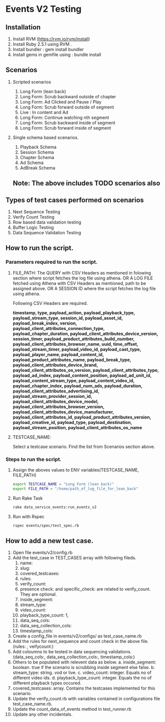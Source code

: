 # Events V2 Testing


##  Installation

1. Install RVM  (https://rvm.io/rvm/install)
2. Install Ruby 2.5.1 using RVM .
3. Install bundler : gem install bundler
4. Install gems in gemfile using : bundle install


## Scenarios

1. Scripted scenarios

	1. Long Form (lean back)
	2. Long Form: Scrub backward outside of chapter
	3. Long Form: Ad Clicked and Pause / Play
	4. Long Form: Scrub forward outside of segment
	5. Live : In content and Ad
	6. Long Form: Continue watching nth segment
	7. Long Form: Scrub backward inside of segment
	8. Long Form: Scrub forward inside of segment

2. Single schema based scenarios.	
	
	1. Playback Schema
	2. Session Schema
	3. Chapter Schema
	4. Ad Schema
	5. AdBreak Schema

	## Note: The above includes TODO scenarios also


## Types of test cases performed on scenarios

1. Next Sequence Testing
2. Verify Count Testing
3. Row based data validation testing
4. Buffer Logic Testing
5. Data Sequence Validation Testing

	
## How to run the script.

### Parameters required to run the script.
	
1.  FILE_PATH: 
	The QUERY with CSV Headers as mentioned in folowing section where script fetches the log file using athena.  OR
	A LOG FILE fetched using Athena with CSV Headers as mentioned, path to be assigned above.  	OR 
	A SESSION ID where the script fetches the log file using athena.		

	Following CSV Headers are required.

    **timestamp, type, payload_action, payload_playback_type, payload_stream_type, session_id, payload_asset_id, payload_break_index, version, payload_client_attributes_connection_type, payload_chapter_duration, payload_client_attributes_device_version, session_timer, payload_product_attributes_build_number, payload_client_attributes_browser_name, uuid, time_offset, payload_stream_timer, payload_video_id, payload_cast_type, payload_player_name, payload_content_id, payload_product_attributes_name, payload_break_type, payload_client_attributes_device_brand, payload_client_attributes_os_version, payload_client_attributes_type, payload_ad_index, payload_content_position, payload_ad_unit_id, payload_content_stream_type, payload_content_video_id, payload_chapter_index, payload_num_ads, payload_duration, payload_client_attributes_advertising_id, payload_stream_provider_session_id, payload_client_attributes_device_model, payload_client_attributes_browser_version, payload_client_attributes_device_manufacturer, payload_client_attributes_id, payload_product_attributes_version, payload_creative_id, payload_type, payload_destination, payload_stream_position, payload_client_attributes_os_name**

2. TESTCASE_NAME:
	
	Select a testcase scenario. Find the list from Scenarios section above.

### Steps to run the script.


1. Assign the aboves values to ENV variables(TESTCASE_NAME, FILE_PATH)
    
   ```bash
   export TESTCASE_NAME = "Long Form (lean back)"
   export FILE_PATH = "/home/path_of_log_file_for_lean_back"
   ```
   
2. Run Rake Task

   ```bash
   rake data_service_events:run_events_v2
   ```

3. Run with Rspec
   ```bash
   rspec events/spec/test_spec.rb
   ```

## How to add a new test case.

1. Open file events/v2/config.rb
2. Add the test_case in TEST_CASES array with following fileds.
	1. name:
	2. slug:
	3. covered_testcases:
	4. rules:
	5. verify_count: 
	6. presence check: and specific_check: are related to verify_count. They are optional.
	7. inside_segment: 
	8. stream_type: 
    9. video_count: 
    10. playback_type_count: 1,
    11. data_seq_cols: 	
    12. data_seq_collection_cols:
    13. timestamp_cols: 
3. Create a config_file in events/v2/configs/ as test_case_name.rb    
4. Add the rules for next_sequence and count check in the above file. (rules: , veifycount:)
5. Add coloumns to be tested in data sequencing validations. (data_seq_cols:, data_seq_collection_cols:, timestamp_cols:)
6. Others to be populated with relevent data as below. 
	a. inside_segment: boolean. true if the scenario is scrubbing inside segment else false.
	b. stream_type: string. vod or live.
	c. video_count: integer. Equals no of different video ids.
	d. playback_type_count: integer. Equals the no of different playback types occured.  
7. covered_testcases: array. Contains the testcases implemented for this scenario.	
8. Update the verify_count.rb with variables contained in configurations file test_case_name.rb.
9. Update the count_data_of_events method in test_runner.rb
10. Update any other incidentals. 